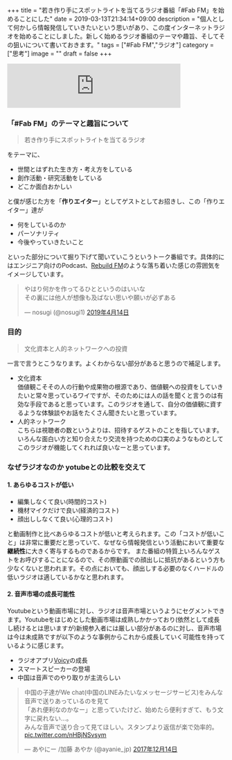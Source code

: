 +++
title = "若き作り手にスポットライトを当てるラジオ番組「#Fab FM」を始めることにした"
date = 2019-03-13T21:34:14+09:00
description = "個人として何かしら情報発信していきたいという思いがあり、この度インターネットラジオを始めることにしました。新しく始めるラジオ番組のテーマや趣旨、そしてその狙いについて書いておきます。"
tags = ["#Fab FM","ラジオ"]
category = ["思考"]
image = ""
draft = false
+++

<iframe src="https://anchor.fm/fab-fm/embed" height="102px" width="400px" frameborder="0" scrolling="no"></iframe>

### 「#Fab FM」のテーマと趣旨について
> 若き作り手にスポットライトを当てるラジオ

をテーマに、

- 世間とはずれた生き方・考え方をしている
- 創作活動・研究活動をしている
- どこか面白おかしい

と僕が感じた方を「**作りエイター**」としてゲストとしてお招きし、この「作りエイター」達が

- 何をしているのか
- パーソナリティ
- 今後やっていきたいこと

といった部分について掘り下げて聞いていこうというトーク番組です。具体的にはエンジニア向けのPodcast、[Rebuild FM](https://podcasts.apple.com/us/podcast/rebuild/id603013428?mt=2)のような落ち着いた感じの雰囲気をイメージしています。

<blockquote class="twitter-tweet" data-lang="ja"><p lang="ja" dir="ltr">やはり何かを作ってるひとというのはいいな<br>その裏には他人が想像も及ばない思いや願いが必ずある</p>&mdash; nosugi (@nosugi1) <a href="https://twitter.com/nosugi1/status/1117372281695555584?ref_src=twsrc%5Etfw">2019年4月14日</a></blockquote>
<script async src="https://platform.twitter.com/widgets.js" charset="utf-8"></script>

### 目的
> 文化資本と人的ネットワークへの投資

一言で言うとこうなります。よくわからない部分があると思うので補足します。

- 文化資本  
価値観こそその人の行動や成果物の根源であり、価値観への投資をしていきたいと常々思っているワイですが、そのためには人の話を聞くと言うのは有効な手段であると思っています。このラジオを通して、自分の価値観に資するような体験談やお話をたくさん聞きたいと思っています。
- 人的ネットワーク  
こちらは視聴者の数というよりは、招待するゲストのことを指しています。いろんな面白い方と知り合えたり交流を持つための口実のようなものとしてこのラジオが機能してくれれば良いなーと思っています。

### なぜラジオなのか yotubeとの比較を交えて
####  1. あらゆるコストが低い
- 編集しなくて良い(時間的コスト)
- 機材マイクだけで良い(経済的コスト)
- 顔出ししなくて良い(心理的コスト)

と動画制作と比べあらゆるコストが低いと考えられます。この「コストが低いこと」は非常に重要だと思っていて、なぜなら情報発信という活動において重要な**継続性**に大きく寄与するものであるからです。
また番組の特質上いろんなゲストをお呼びすることになるので、その際動画での顔出しに抵抗があるという方も少なくないと思われます。その点においても、顔出しする必要のなくハードルの低いラジオは適しているかなと思われます。

#### 2. 音声市場の成長可能性
Youtubeという動画市場に対し、ラジオは音声市場というようにセグメントできます。Youtubeをはじめとした動画市場は成熟しかかっており(依然として成長し続けるとは思いますが)新規参入者には厳しい部分があるのに対し、音声市場は今は未成熟ですが以下のような事例からこれから成長していく可能性を持っているように感じます。

- ラジオアプリ[Voicy](https://voicy.jp/)の成長
- スマートスピーカーの登場
- 中国は音声でのやり取りが主流らしい
<blockquote class="twitter-tweet" data-lang="ja"><p lang="ja" dir="ltr">中国の子達がWe chat(中国のLINEみたいなメッセージサービス)をみんな音声で送りあっているのを見て<br>「あれ便利なのかなー」と思っていたけど、始めたら便利すぎて、もう文字に戻れない...。<br>みんな音声で送り合って見てほしい。スタンプより返信が楽で効率的。 <a href="https://t.co/nHBjNSvsym">pic.twitter.com/nHBjNSvsym</a></p>&mdash; あやにー /加藤 あやか (@ayanie_jp) <a href="https://twitter.com/ayanie_jp/status/941282548340080640?ref_src=twsrc%5Etfw">2017年12月14日</a></blockquote>
<script async src="https://platform.twitter.com/widgets.js" charset="utf-8"></script>
